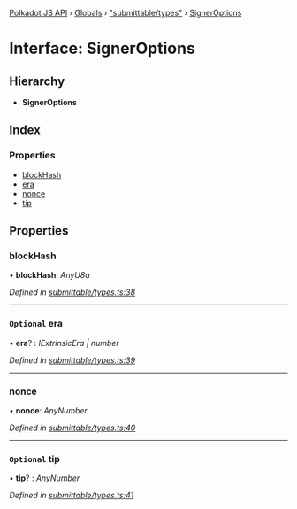 [Polkadot JS API](../README.md) › [Globals](../globals.md) › ["submittable/types"](../modules/_submittable_types_.md) › [SignerOptions](_submittable_types_.signeroptions.md)

# Interface: SignerOptions

## Hierarchy

* **SignerOptions**

## Index

### Properties

* [blockHash](_submittable_types_.signeroptions.md#blockhash)
* [era](_submittable_types_.signeroptions.md#optional-era)
* [nonce](_submittable_types_.signeroptions.md#nonce)
* [tip](_submittable_types_.signeroptions.md#optional-tip)

## Properties

###  blockHash

• **blockHash**: *AnyU8a*

*Defined in [submittable/types.ts:38](https://github.com/polkadot-js/api/blob/db59fbff25/packages/api/src/submittable/types.ts#L38)*

___

### `Optional` era

• **era**? : *IExtrinsicEra | number*

*Defined in [submittable/types.ts:39](https://github.com/polkadot-js/api/blob/db59fbff25/packages/api/src/submittable/types.ts#L39)*

___

###  nonce

• **nonce**: *AnyNumber*

*Defined in [submittable/types.ts:40](https://github.com/polkadot-js/api/blob/db59fbff25/packages/api/src/submittable/types.ts#L40)*

___

### `Optional` tip

• **tip**? : *AnyNumber*

*Defined in [submittable/types.ts:41](https://github.com/polkadot-js/api/blob/db59fbff25/packages/api/src/submittable/types.ts#L41)*
